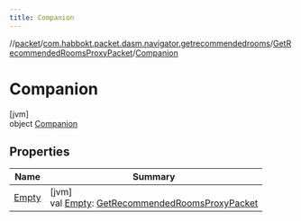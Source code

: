 ```yaml
---
title: Companion
---
```

//[packet](../../../../index.html)/[com.habbokt.packet.dasm.navigator.getrecommendedrooms](../../index.html)/[GetRecommendedRoomsProxyPacket](../index.html)/[Companion](index.html)



# Companion



[jvm]\
object [Companion](index.html)



## Properties


| Name | Summary |
|---|---|
| [Empty](-empty.html) | [jvm]<br>val [Empty](-empty.html): [GetRecommendedRoomsProxyPacket](../index.html) |

